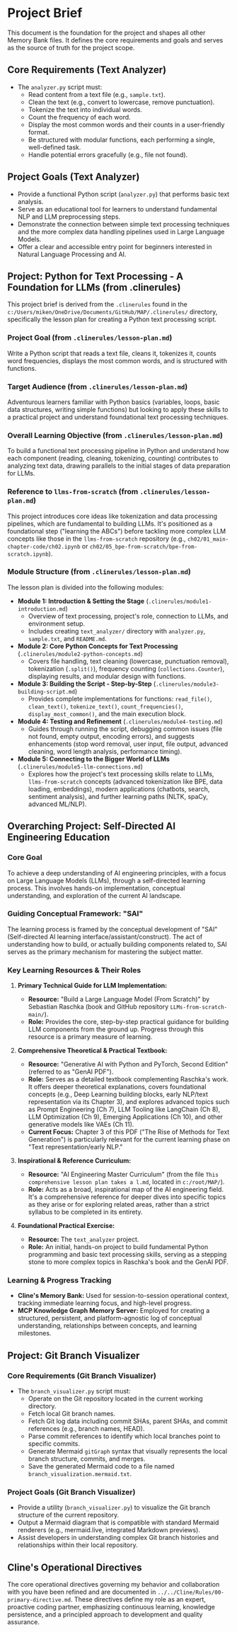 # Project Brief

This document is the foundation for the project and shapes all other Memory Bank files. It defines the core requirements and goals and serves as the source of truth for the project scope.

## Core Requirements (Text Analyzer)

* The `analyzer.py` script must:
  * Read content from a text file (e.g., `sample.txt`).
  * Clean the text (e.g., convert to lowercase, remove punctuation).
  * Tokenize the text into individual words.
  * Count the frequency of each word.
  * Display the most common words and their counts in a user-friendly format.
  * Be structured with modular functions, each performing a single, well-defined task.
  * Handle potential errors gracefully (e.g., file not found).

## Project Goals (Text Analyzer)

* Provide a functional Python script (`analyzer.py`) that performs basic text analysis.
* Serve as an educational tool for learners to understand fundamental NLP and LLM preprocessing steps.
* Demonstrate the connection between simple text processing techniques and the more complex data handling pipelines used in Large Language Models.
* Offer a clear and accessible entry point for beginners interested in Natural Language Processing and AI.

## Project: Python for Text Processing - A Foundation for LLMs (from .clinerules)

This project brief is derived from the `.clinerules` found in the `c:/Users/miken/OneDrive/Documents/GitHub/MAP/.clinerules/` directory, specifically the lesson plan for creating a Python text processing script.

### Project Goal (from `.clinerules/lesson-plan.md`)

Write a Python script that reads a text file, cleans it, tokenizes it, counts word frequencies, displays the most common words, and is structured with functions.

### Target Audience (from `.clinerules/lesson-plan.md`)

Adventurous learners familiar with Python basics (variables, loops, basic data structures, writing simple functions) but looking to apply these skills to a practical project and understand foundational text processing techniques.

### Overall Learning Objective (from `.clinerules/lesson-plan.md`)

To build a functional text processing pipeline in Python and understand how each component (reading, cleaning, tokenizing, counting) contributes to analyzing text data, drawing parallels to the initial stages of data preparation for LLMs.

### Reference to `llms-from-scratch` (from `.clinerules/lesson-plan.md`)

This project introduces core ideas like tokenization and data processing pipelines, which are fundamental to building LLMs. It's positioned as a foundational step ("learning the ABCs") before tackling more complex LLM concepts like those in the `llms-from-scratch` repository (e.g., `ch02/01_main-chapter-code/ch02.ipynb` or `ch02/05_bpe-from-scratch/bpe-from-scratch.ipynb`).

### Module Structure (from `.clinerules/lesson-plan.md`)

The lesson plan is divided into the following modules:

* **Module 1: Introduction & Setting the Stage** (`.clinerules/module1-introduction.md`)
  * Overview of text processing, project's role, connection to LLMs, and environment setup.
  * Includes creating `text_analyzer/` directory with `analyzer.py`, `sample.txt`, and `README.md`.
* **Module 2: Core Python Concepts for Text Processing** (`.clinerules/module2-python-concepts.md`)
  * Covers file handling, text cleaning (lowercase, punctuation removal), tokenization (`.split()`), frequency counting (`collections.Counter`), displaying results, and modular design with functions.
* **Module 3: Building the Script - Step-by-Step** (`.clinerules/module3-building-script.md`)
  * Provides complete implementations for functions: `read_file()`, `clean_text()`, `tokenize_text()`, `count_frequencies()`, `display_most_common()`, and the main execution block.
* **Module 4: Testing and Refinement** (`.clinerules/module4-testing.md`)
  * Guides through running the script, debugging common issues (file not found, empty output, encoding errors), and suggests enhancements (stop word removal, user input, file output, advanced cleaning, word length analysis, performance timing).
* **Module 5: Connecting to the Bigger World of LLMs** (`.clinerules/module5-llm-connections.md`)
  * Explores how the project's text processing skills relate to LLMs, `llms-from-scratch` concepts (advanced tokenization like BPE, data loading, embeddings), modern applications (chatbots, search, sentiment analysis), and further learning paths (NLTK, spaCy, advanced ML/NLP).

## Overarching Project: Self-Directed AI Engineering Education

### Core Goal
To achieve a deep understanding of AI engineering principles, with a focus on Large Language Models (LLMs), through a self-directed learning process. This involves hands-on implementation, conceptual understanding, and exploration of the current AI landscape.

### Guiding Conceptual Framework: "SAI"
The learning process is framed by the conceptual development of "SAI" (Self-directed AI learning interface/assistant/construct). The act of understanding how to build, or actually building components related to, SAI serves as the primary mechanism for mastering the subject matter.

### Key Learning Resources & Their Roles

1.  **Primary Technical Guide for LLM Implementation:**
    *   **Resource:** "Build a Large Language Model (From Scratch)" by Sebastian Raschka (book and GitHub repository `LLMs-from-scratch-main/`).
    *   **Role:** Provides the core, step-by-step practical guidance for building LLM components from the ground up. Progress through this resource is a primary measure of learning.

2.  **Comprehensive Theoretical & Practical Textbook:**
    *   **Resource:** "Generative AI with Python and PyTorch, Second Edition" (referred to as "GenAI PDF").
    *   **Role:** Serves as a detailed textbook complementing Raschka's work. It offers deeper theoretical explanations, covers foundational concepts (e.g., Deep Learning building blocks, early NLP/text representation via its Chapter 3), and explores advanced topics such as Prompt Engineering (Ch 7), LLM Tooling like LangChain (Ch 8), LLM Optimization (Ch 9), Emerging Applications (Ch 10), and other generative models like VAEs (Ch 11).
    *   **Current Focus:** Chapter 3 of this PDF ("The Rise of Methods for Text Generation") is particularly relevant for the current learning phase on "Text representation/early NLP."

3.  **Inspirational & Reference Curriculum:**
    *   **Resource:** "AI Engineering Master Curriculum" (from the file `This comprehensive lesson plan takes a l.md`, located in `c:/root/MAP/`).
    *   **Role:** Acts as a broad, inspirational map of the AI engineering field. It's a comprehensive reference for deeper dives into specific topics as they arise or for exploring related areas, rather than a strict syllabus to be completed in its entirety.

4.  **Foundational Practical Exercise:**
    *   **Resource:** The `text_analyzer` project.
    *   **Role:** An initial, hands-on project to build fundamental Python programming and basic text processing skills, serving as a stepping stone to more complex topics in Raschka's book and the GenAI PDF.

### Learning & Progress Tracking
*   **Cline's Memory Bank:** Used for session-to-session operational context, tracking immediate learning focus, and high-level progress.
*   **MCP Knowledge Graph Memory Server:** Employed for creating a structured, persistent, and platform-agnostic log of conceptual understanding, relationships between concepts, and learning milestones.

## Project: Git Branch Visualizer

### Core Requirements (Git Branch Visualizer)

* The `branch_visualizer.py` script must:
  * Operate on the Git repository located in the current working directory.
  * Fetch local Git branch names.
  * Fetch Git log data including commit SHAs, parent SHAs, and commit references (e.g., branch names, HEAD).
  * Parse commit references to identify which local branches point to specific commits.
  * Generate Mermaid `gitGraph` syntax that visually represents the local branch structure, commits, and merges.
  * Save the generated Mermaid code to a file named `branch_visualization.mermaid.txt`.

### Project Goals (Git Branch Visualizer)

* Provide a utility (`branch_visualizer.py`) to visualize the Git branch structure of the current repository.
* Output a Mermaid diagram that is compatible with standard Mermaid renderers (e.g., mermaid.live, integrated Markdown previews).
* Assist developers in understanding complex Git branch histories and relationships within their local repository.

## Cline's Operational Directives

The core operational directives governing my behavior and collaboration with you have been refined and are documented in `../../Cline/Rules/00-primary-directive.md`. These directives define my role as an expert, proactive coding partner, emphasizing continuous learning, knowledge persistence, and a principled approach to development and quality assurance.
